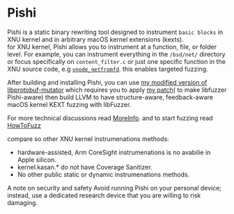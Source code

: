 # Pishi
Pishi is a static binary rewriting tool designed to instrument `basic blocks` in XNU kernel and in arbitrary macOS kernel extensions (kexts). \
for XNU kernel, Pishi allows you to instrument at a function, file, or folder level. For example, you can instrument everything in the `/bsd/net/` directory or focus specifically on `content_filter.c` or just one specific function in the XNU source code, e.g [`vnode_getfromfd`](https://github.com/apple-oss-distributions/xnu/blob/94d3b452840153a99b38a3a9659680b2a006908e/bsd/vfs/vfs_syscalls.c#L3934). this enables targeted fuzzing.

After building and installing Pishi, you can use [my modified version of libprotobuf-mutator](https://github.com/R00tkitSMM/libprotobuf-mutator) which requires you to apply [my patch](https://github.com/R00tkitSMM/Pishi/blob/main/fuzz/llvm.patch)( to make libfuzzer Pishi-aware) then build LLVM to have structure-aware, feedback-aware macOS kernel KEXT fuzzing with libFuzzer.

For more technical discussions read [MoreInfo](https://github.com/R00tkitSMM/Pishi/blob/main/MoreInfo.md). and to start fuzzing read [HowToFuzz](https://github.com/R00tkitSMM/Pishi/blob/main/HowToFuzz.md)

compare so other XNU kernel instrumenations methods:
* hardware-assisted, Arm CoreSight instrumenations is no avabilie in Apple silicon.
* kernel.kasan.* do not have Coverage Sanitizer.
* No other public static or dynamic instrumenations methods.


A note on security and safety
Avoid running Pishi on your personal device; instead, use a dedicated research device that you are willing to risk damaging.
